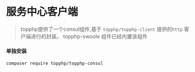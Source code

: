 # 服务中心客户端
> topphp提供了一个consul组件,基于 `topphp/topphp-client` 提供的`http` 客户端进行的封装。
> topphp-swoole 组件已经内置该组件

#### 单独安装
```shell
composer require topphp/topphp-consul
```
